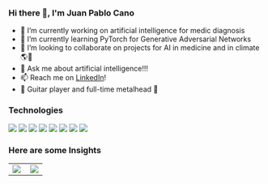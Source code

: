 ### Hi there 👋, I'm Juan Pablo Cano

<!--
**jpcano1/jpcano1** is a ✨ _special_ ✨ repository because its `README.md` (this file) appears on your GitHub profile.

Here are some ideas to get you started:
-->

- 🔭 I’m currently working on artificial intelligence for medic diagnosis
- 🌱 I’m currently learning PyTorch for Generative Adversarial Networks
- 👯 I’m looking to collaborate on projects for AI in medicine and in climate 🌎🌱
- 💬 Ask me about artificial intelligence!!!
- 📫 Reach me on [LinkedIn](https://www.linkedin.com/in/juan-pablo-cano-buitrago-2aa127150/)!
- 🎸 Guitar player and full-time metalhead 🤘

### Technologies
![](https://img.shields.io/badge/IDE-Visual%20Studio%20Code-informational?style=plastic&logo=Visual-Studio-Code)
![](https://img.shields.io/badge/IDE-PyCharm-ADFF2F?style=plastic&logo=PyCharm)
![](https://img.shields.io/badge/-TensorFlow-orange?style=plastic&logo=TensorFlow&logoColor=FFFFFF)
![](https://img.shields.io/badge/-Jupyter-F37626?style=plastic&logo=jupyter&logoColor=FFFFFF)
![](https://img.shields.io/badge/-Bootstrap-563D7C?style=plastic&logo=Bootstrap&logoColor=FFFFFF)
![](https://img.shields.io/badge/-Angular-DD0031?style=plastic&logo=angular&logoColor=FFFFFF)
![](https://img.shields.io/badge/-Django-092E20?style=plastic&logo=django&logoColor=FFFFFF)
![](https://img.shields.io/badge/-PyTorch-563D7C?style=plastic&logo=PyTorch&logoColor=FFFFFF)

### Here are some Insights
<table>
  <tr>
    <td>
<img align="left" src="https://github-readme-stats.vercel.app/api?username=jpcano1&show_icons=true&include_all_commits=true&count_private=true"/>
    </td>
    <td>
<img align="center" src="https://github-readme-stats.vercel.app/api/top-langs/?username=jpcano1&hide=TSQL,HTML,CSS"/>
    </td>
  </tr>
</table>
